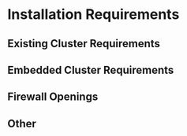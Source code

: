 # Installation Requirements

## Existing Cluster Requirements

## Embedded Cluster Requirements

## Firewall Openings

## Other
